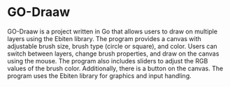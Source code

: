 # GO-Draaw
GO-Draaw is a project written in Go that allows users to draw on multiple layers using the Ebiten library. The program provides a canvas with adjustable brush size, brush type (circle or square), and color. Users can switch between layers, change brush properties, and draw on the canvas using the mouse. The program also includes sliders to adjust the RGB values of the brush color. Additionally, there is a button on the canvas. The program uses the Ebiten library for graphics and input handling.
